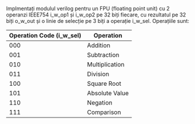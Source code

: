 Implmentați modulul verilog pentru un FPU (floating point unit) cu 2 operanzi IEEE754 i_w_op1 și i_w_op2 pe 32 biți fiecare, cu rezultatul pe 32 biți o_w_out și o linie de selecție pe 3 biți a operație i_w_sel.
Operațiile sunt:

| Operation Code (i_w_sel) | Operation       |
|--------------------------|-----------------|
| 000                      | Addition        |
| 001                      | Subtraction     |
| 010                      | Multiplication  |
| 011                      | Division        |
| 100                      | Square Root     |
| 101                      | Absolute Value  |
| 110                      | Negation        |
| 111                      | Comparison      |